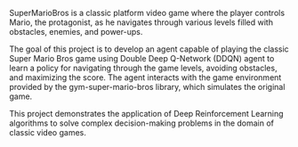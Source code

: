 SuperMarioBros is a classic platform video game where the player controls Mario, the protagonist, as he navigates through various levels filled with obstacles, enemies, and power-ups. 

The goal of this project is to develop an agent capable of playing the classic Super Mario Bros game using Double Deep Q-Network (DDQN) agent to learn a policy for navigating through the game levels, avoiding obstacles, and maximizing the score. 
The agent interacts with the game environment provided by the gym-super-mario-bros library, which simulates the original game. 

This project demonstrates the application of Deep Reinforcement Learning algorithms to solve complex decision-making problems in the domain of classic video games.
